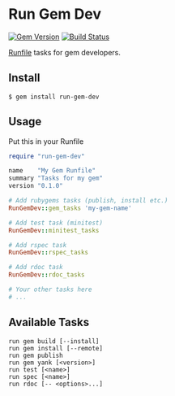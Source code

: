 Run Gem Dev
===========

[![Gem Version](https://badge.fury.io/rb/run-gem-dev.svg)](http://badge.fury.io/rb/run-gem-dev)
[![Build Status](https://travis-ci.org/DannyBen/run-gem-dev.svg?branch=master)](https://travis-ci.org/DannyBen/run-gem-dev)

[Runfile](https://github.com/DannyBen/runfile) tasks for gem developers.

## Install

	$ gem install run-gem-dev

## Usage

Put this in your Runfile

```ruby
require "run-gem-dev"

name    "My Gem Runfile"
summary "Tasks for my gem"
version "0.1.0"

# Add rubygems tasks (publish, install etc.)
RunGemDev::gem_tasks 'my-gem-name'

# Add test task (minitest)
RunGemDev::minitest_tasks

# Add rspec task
RunGemDev::rspec_tasks

# Add rdoc task
RunGemDev::rdoc_tasks

# Your other tasks here
# ...

```

## Available Tasks

	run gem build [--install]
	run gem install [--remote]
	run gem publish
	run gem yank [<version>]
	run test [<name>]
	run spec [<name>]
	run rdoc [-- <options>...]

